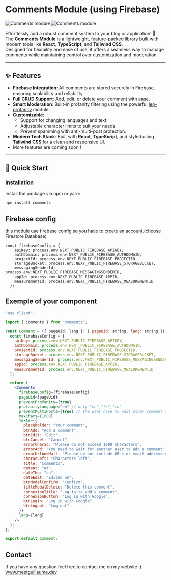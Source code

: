 # Comments Module (using Firebase)

![Comments module](https://images.prismic.io/lecodeurnormandv2/Z41zdJbqstJ99nY1_Captured%E2%80%99e%CC%81cran2025-01-19a%CC%8022.49.20.png?auto=format,compress "Comments module")
![Comments module](https://images.prismic.io/lecodeurnormandv2/Z41wNZbqstJ99nYp_Captured%E2%80%99e%CC%81cran2025-01-19a%CC%8022.35.25.png?auto=format,compress "Comments module")

Effortlessly add a robust comment system to your blog or application! 🚀  
The **Comments Module** is a lightweight, feature-packed library built with modern tools like **React**, **TypeScript**, and **Tailwind CSS**.  
Designed for flexibility and ease of use, it offers a seamless way to manage comments while maintaining control over customization and moderation.

---

## ✨ Features

- **Firebase Integration**: All comments are stored securely in Firebase, ensuring scalability and reliability.
- **Full CRUD Support**: Add, edit, or delete your comment with ease.
- **Smart Moderation**: Built-in profanity filtering using the powerful [leo-profanity](https://www.npmjs.com/package/leo-profanity) module.
- **Customizable**:
  - Support for changing languages and text.
  - Adjustable character limits to suit your needs.
  - Prevent spamming with anti-multi-post protection.
- **Modern Tech Stack**: Built with **React**, **TypeScript**, and styled using **Tailwind CSS** for a clean and responsive UI.
- More features are coming soon !

---

## 🚀 Quick Start

### Installation

Install the package via npm or yarn:

```bash
npm install comments
```

## Firebase config

this module use firebase config so you have to [create an account](https://firebase.google.com/products/firestore).(choose Firestore Database)

```
const firebaseConfig = {
    apiKey: process.env.NEXT_PUBLIC_FIREBASE_APIKEY,
    authDomain: process.env.NEXT_PUBLIC_FIREBASE_AUTHDOMAIN,
    projectId: process.env.NEXT_PUBLIC_FIREBASE_PROJECTID,
    storageBucket: process.env.NEXT_PUBLIC_FIREBASE_STORAGEBUCKET,
    messagingSenderId: process.env.NEXT_PUBLIC_FIREBASE_MESSAGINGSENDERID,
    appId: process.env.NEXT_PUBLIC_FIREBASE_APPID,
    measurementId: process.env.NEXT_PUBLIC_FIREBASE_MEASUREMENTID
  };
```

## Exemple of your component

```jsx
"use client";

import { Comments } from "comments";

const Comment = ({ pageUid, lang }: { pageUid: string, lang: string }) => {
  const firebaseConfig = {
    apiKey: process.env.NEXT_PUBLIC_FIREBASE_APIKEY,
    authDomain: process.env.NEXT_PUBLIC_FIREBASE_AUTHDOMAIN,
    projectId: process.env.NEXT_PUBLIC_FIREBASE_PROJECTID,
    storageBucket: process.env.NEXT_PUBLIC_FIREBASE_STORAGEBUCKET,
    messagingSenderId: process.env.NEXT_PUBLIC_FIREBASE_MESSAGINGSENDERID,
    appId: process.env.NEXT_PUBLIC_FIREBASE_APPID,
    measurementId: process.env.NEXT_PUBLIC_FIREBASE_MEASUREMENTID
  };

  return (
    <Comments
      firebaseConfig={firebaseConfig}
      pageUid={pageUid}
      preventProfanity={true}
      profanityLanguage="en" // only "en","fr","ru"
      preventMultiPosts={true} // the user have to wait other comment to post another
      maxChars={1000}
      texts={{
        placeholder: "Your comment",
        btnAdd: "Add a comment",
        btnEdit: "Edit",
        btnCancel: "Cancel",
        errorCharac: "Please do not exceed 1000 characters",
        errorAdd: "You need to wait for another user to add a comment",
        errorUrlAndMail: "Please do not include URLs or email addresses",
        characLeft: "Characters left",
        title: "Comments",
        dateAt: "at",
        dateThe: "on",
        dateEdit: "Edited on",
        btnModalConfirm: "Confirm",
        titleModalDelete: "Delete this comment",
        connexionTitle: "Log in to add a comment",
        connexionButton: "Log in with Google",
        btnLogin: "Log in with Google",
        btnLogout: "Log out"
      }}
      lang={lang}
    />
  );
};

export default Comment;
```

## Contact

If you have any question feel free to contact me on my website :)
www.meetguillaume.dev
